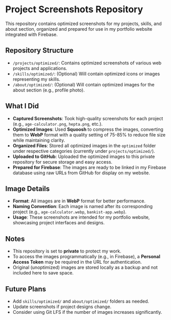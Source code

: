 # Project Screenshots Repository

This repository contains optimized screenshots for my projects, skills, and about section, organized and prepared for use in my portfolio website integrated with Firebase.

## Repository Structure
- `/projects/optimized/`: Contains optimized screenshots of various web projects and applications.
- `/skills/optimized/`: (Optional) Will contain optimized icons or images representing my skills.
- `/about/optimized/`: (Optional) Will contain optimized images for the about section (e.g., profile photo).

## What I Did
- **Captured Screenshots**: Took high-quality screenshots for each project (e.g., `age-calculator.png`, `hepta.png`, etc.).
- **Optimized Images**: Used **Squoosh** to compress the images, converting them to **WebP** format with a quality setting of 75-85% to reduce file size while maintaining clarity.
- **Organized Files**: Stored all optimized images in the `optimized` folder under respective categories (currently under `projects/optimized/`).
- **Uploaded to GitHub**: Uploaded the optimized images to this private repository for secure storage and easy access.
- **Prepared for Firebase**: The images are ready to be linked in my Firebase database using raw URLs from GitHub for display on my website.

## Image Details
- **Format**: All images are in **WebP** format for better performance.
- **Naming Convention**: Each image is named after its corresponding project (e.g., `age-calculator.webp`, `bankist-app.webp`).
- **Usage**: These screenshots are intended for my portfolio website, showcasing project interfaces and designs.

## Notes
- This repository is set to **private** to protect my work.
- To access the images programmatically (e.g., in Firebase), a **Personal Access Token** may be required in the URL for authentication.
- Original (unoptimized) images are stored locally as a backup and not included here to save space.

## Future Plans
- Add `skills/optimized/` and `about/optimized/` folders as needed.
- Update screenshots if project designs change.
- Consider using Git LFS if the number of images increases significantly.